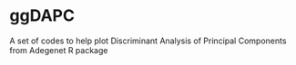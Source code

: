 # ggDAPC
A set of codes to help plot Discriminant Analysis of Principal Components from Adegenet R package
